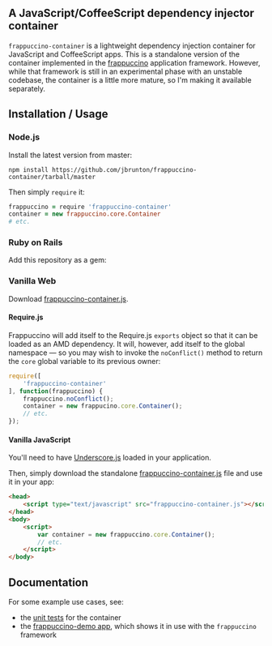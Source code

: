 ## A JavaScript/CoffeeScript dependency injector container

```frappuccino-container``` is a lightweight dependency injection container for JavaScript and CoffeeScript apps.  This is a standalone version of the container implemented in the [frappuccino](http://jbrunton.github.com/frappuccino-core/) application framework.  However, while that framework is still in an experimental phase with an unstable codebase, the container is a little more mature, so I'm making it available separately.

## Installation / Usage

### Node.js

Install the latest version from master:

    npm install https://github.com/jbrunton/frappuccino-container/tarball/master

Then simply ```require``` it:

```coffeescript
frappuccino = require 'frappuccino-container'
container = new frappuccino.core.Container
# etc.
```

### Ruby on Rails

Add this repository as a gem:

### Vanilla Web

Download [frappuccino-container.js](https://raw.github.com/jbrunton/frappuccino-container/master/build/frappuccino-container.js).

#### Require.js

Frappuccino will add itself to the Require.js ```exports``` object so that it can be loaded as an AMD dependency.  It will, however, add itself to the global namespace &mdash; so you may wish to invoke the ```noConflict()``` method to return the ```core``` global variable to its previous owner:

```javascript
require([
    'frappuccino-container'
], function(frappuccino) {
    frappuccino.noConflict();
    container = new frappucino.core.Container();
    // etc.
});
```

#### Vanilla JavaScript

You'll need to have [Underscore.js](http://underscorejs.org/) loaded in your application.

Then, simply download the standalone [frappuccino-container.js](https://raw.github.com/jbrunton/frappuccino-container/master/build/frappuccino-container.js) file and use it in your app:

```html
<head>
    <script type="text/javascript" src="frappuccino-container.js"></script>
</head>
<body>
    <script>
        var container = new frappuccino.core.Container();
        // etc.
    </script>
</body>
```

## Documentation

For some example use cases, see:

* the [unit tests](https://github.com/jbrunton/frappuccino-core/blob/master/spec/javascripts/spec/container/container_spec.js.coffee) for the container
* the [frappuccino-demo app](https://github.com/jbrunton/frappuccino-demo), which shows it in use with the ```frappuccino``` framework
